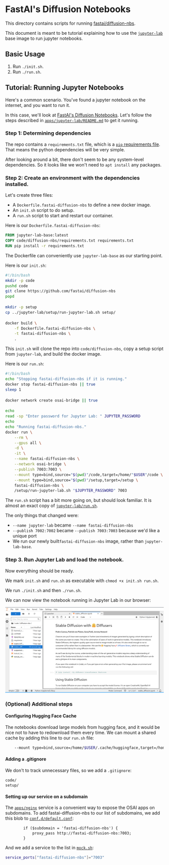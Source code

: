 # FastAI's Diffusion Notebooks

This directory contains scripts for running [fastai/diffusion-nbs](https://github.com/fastai/diffusion-nbs).

This document is meant to be tutorial explaining how to use the [`jupyter-lab`](../jupyter-lab/README.md) base image to run jupyter notebooks.

## Basic Usage

1. Run `./init.sh`.
2. Run `./run.sh`.

## Tutorial: Running Jupyter Notebooks

Here's a common scenario. You've found a jupyter notebook on the internet, and you want to run it.

In this case, we'll look at [FastAI's Diffusion Notebooks](https://github.com/fastai/diffusion-nbs). Let's follow the steps described in [`apps/jupyter-lab/README.md`](../jupyter-lab/README.md) to get it running.

### Step 1: Determining dependencies

The repo contains a `requirements.txt` file, which is a [`pip` requirements file](https://pip.pypa.io/en/stable/reference/requirements-file-format/). That means the python dependencies will be very simple.

After looking around a bit, there don't seem to be any system-level dependencies. So it looks like we won't need to `apt install` any packages.

### Step 2: Create an environment with the dependencies installed.

Let's create three files:

- A `Dockerfile.fastai-diffusion-nbs` to define a new docker image.
- An `init.sh` script to do setup.
- A `run.sh` script to start and restart our container.

Here is our `Dockerfile.fastai-diffusion-nbs`:

```dockerfile
FROM jupyter-lab-base:latest
COPY code/diffusion-nbs/requirements.txt requirements.txt
RUN pip install -r requirements.txt
```

The Dockerfile can conveniently use `jupyter-lab-base` as our starting point.

Here is our `init.sh`:

```sh
#!/bin/bash
mkdir -p code
pushd code
git clone https://github.com/fastai/diffusion-nbs
popd

mkdir -p setup
cp ../jupyter-lab/setup/run-jupyter-lab.sh setup/

docker build \
    -f Dockerfile.fastai-diffusion-nbs \
    -t fastai-diffusion-nbs \
    .
```

This `init.sh` will clone the repo into `code/diffusion-nbs`, copy a setup script from `jupyter-lab`, and build the docker image.

Here is our `run.sh`:

```sh
#!/bin/bash
echo "Stopping fastai-diffusion-nbs if it is running."
docker stop fastai-diffusion-nbs || true
sleep 1

docker network create osai-bridge || true

echo
read -sp "Enter password for Jupyter Lab: " JUPYTER_PASSWORD
echo
echo "Running fastai-diffusion-nbs."
docker run \
    --rm \
    --gpus all \
    -d \
    -it \
    --name fastai-diffusion-nbs \
    --network osai-bridge \
    --publish 7003:7003 \
    --mount type=bind,source="$(pwd)"/code,target=/home/"$USER"/code \
    --mount type=bind,source="$(pwd)"/setup,target=/setup \
    fastai-diffusion-nbs \
    /setup/run-jupyter-lab.sh "$JUPYTER_PASSWORD" 7003
```

The `run.sh` script has a bit more going on, but should look familiar. It is almost an exact copy of [`jupyter-lab/run.sh`](../jupyter-lab/run.sh).

The only things that changed were:

- `--name jupyter-lab` became `--name fastai-diffusion-nbs`
- `--publish 7002:7002` became `--publish 7003:7003` because we'd like a unique port
- We run our newly built`fastai-diffusion-nbs` image, rather than `jupyter-lab-base`.

### Step 3. Run Jupyter Lab and load the notebook.

Now everything should be ready.

We mark `init.sh` and `run.sh` as executable with `chmod +x init.sh run.sh`.

We run `./init.sh` and then `./run.sh`.

We can now view the notebook running in Jupyter Lab in our browser:

![screenshot](./screenshot.png)

### (Optional) Additional steps

#### Configuring Hugging Face Cache

The notebooks download large models from hugging face, and it would be nice not to have to redownload them every time. We can mount a shared cache by adding this line to our `run.sh` file:

```sh
    --mount type=bind,source=/home/$USER/.cache/huggingface,target=/home/$USER/.cache/huggingface \
```

#### Adding a .gitignore

We don't to track unnecessary files, so we add a `.gitignore`:

```
code/
setup/
```

#### Setting up our service on a subdomain

The [`apps/nginx`](../apps/nginx/README.md) service is a convenient way to expose the OSAI apps on subdomains. To add fastai-diffusion-nbs to our list of subdomains, we add this blob to [`conf.d/default.conf`](../apps/nginx/conf.d/default.conf):

```
        if ($subdomain = 'fastai-diffusion-nbs') {
            proxy_pass http://fastai-diffusion-nbs:7003;
        }
```

And we add a service to the list in [`mock.sh`](../apps/nginx/mock.sh):

```sh
service_ports["fastai-diffusion-nbs"]="7003"
```
